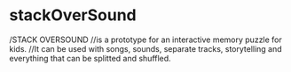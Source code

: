 # stackOverSound
/STACK OVERSOUND  //is a prototype for an interactive memory puzzle for kids.  //It can be used with songs, sounds, separate tracks, storytelling and everything that can be splitted and shuffled.
